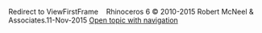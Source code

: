 ---
---

Redirect to ViewFirstFrame&#160;
&#160;
Rhinoceros 6 © 2010-2015 Robert McNeel &amp; Associates.11-Nov-2015
 [Open topic with navigation](viewfirstframe.html) 

